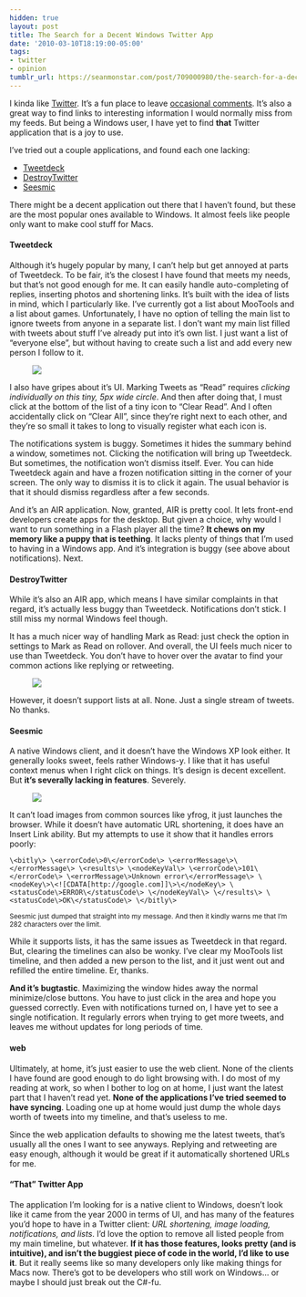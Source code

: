 ```yaml
---
hidden: true
layout: post
title: The Search for a Decent Windows Twitter App
date: '2010-03-10T18:19:00-05:00'
tags:
- twitter
- opinion
tumblr_url: https://seanmonstar.com/post/709000980/the-search-for-a-decent-windows-twitter-app
---
```

I kinda like [Twitter](http://twitter.com/seanmonstar). It’s a fun place to leave [occasional comments](http://mcarthurgfx.com/blog/article/i-m-a-twitter-monstar). It’s also a great way to find links to interesting information I would normally miss from my feeds. But being a Windows user, I have yet to find **that** Twitter application that is a joy to use.

I’ve tried out a couple applications, and found each one lacking:

- [Tweetdeck](http://www.tweetdeck.com/) 
- [DestroyTwitter](https://destroytwitter.com/) 
- [Seesmic](http://seesmic.com/seesmic_desktop/windows/)

There might be a decent application out there that I haven’t found, but these are the most popular ones available to Windows. It almost feels like people only want to make cool stuff for Macs.

#### Tweetdeck

Although it’s hugely popular by many, I can’t help but get annoyed at parts of Tweetdeck. To be fair, it’s the closest I have found that meets my needs, but that’s not good enough for me. It can easily handle auto-completing of replies, inserting photos and shortening links. It’s built with the idea of lists in mind, which I particularly like. I’ve currently got a list about MooTools and a list about games. Unfortunately, I have no option of telling the main list to ignore tweets from anyone in a separate list. I don’t want my main list filled with tweets about stuff I’ve already put into it’s own list. I just want a list of “everyone else”, but without having to create such a list and add every new person I follow to it.

<figure class="tmblr-full" data-orig-height="332" data-orig-width="500"><img src="https://64.media.tumblr.com/cc111d0a76037e89880d0ad501fe82d1/74c50fe3067f380f-78/s540x810/240657556d3654dafab6f23f87ded68852f37da2.png" data-orig-height="332" data-orig-width="500"></figure>

I also have gripes about it’s UI. Marking Tweets as “Read” requires _clicking individually on this tiny, 5px wide circle_. And then after doing that, I must click at the bottom of the list of a tiny icon to “Clear Read”. And I often accidentally click on “Clear All”, since they’re right next to each other, and they’re so small it takes to long to visually register what each icon is.

The notifications system is buggy. Sometimes it hides the summary behind a window, sometimes not. Clicking the notification will bring up Tweetdeck. But sometimes, the notification won’t dismiss itself. Ever. You can hide Tweetdeck again and have a frozen notification sitting in the corner of your screen. The only way to dismiss it is to click it again. The usual behavior is that it should dismiss regardless after a few seconds.

And it’s an AIR application. Now, granted, AIR is pretty cool. It lets front-end developers create apps for the desktop. But given a choice, why would I want to run something in a Flash player all the time? **It chews on my memory like a puppy that is teething**. It lacks plenty of things that I’m used to having in a Windows app. And it’s integration is buggy (see above about notifications). Next.

#### DestroyTwitter

While it’s also an AIR app, which means I have similar complaints in that regard, it’s actually less buggy than Tweetdeck. Notifications don’t stick. I still miss my normal Windows feel though.

It has a much nicer way of handling Mark as Read: just check the option in settings to Mark as Read on rollover. And overall, the UI feels much nicer to use than Tweetdeck. You don’t have to hover over the avatar to find your common actions like replying or retweeting.

<figure class="tmblr-full" data-orig-height="458" data-orig-width="316"><img src="https://64.media.tumblr.com/417989f692dcd6ae4a1ac989bd97b06f/74c50fe3067f380f-d6/s540x810/e6499c8bb065d5766dbbad5f444f7e16bc9f9c9a.png" data-orig-height="458" data-orig-width="316"></figure>

However, it doesn’t support lists at all. None. Just a single stream of tweets. No thanks.

#### Seesmic

A native Windows client, and it doesn’t have the Windows XP look either. It generally looks sweet, feels rather Windows-y. I like that it has useful context menus when I right click on things. It’s design is decent excellent. But **it’s severally lacking in features**. Severely.

<figure class="tmblr-full" data-orig-height="358" data-orig-width="500"><img src="https://64.media.tumblr.com/7906cc02d0b6b55585954c6c04f26e7c/74c50fe3067f380f-a9/s540x810/33ba9900fe2fea90a79b403a2059571d78638b85.jpg" data-orig-height="358" data-orig-width="500"></figure>

It can’t load images from common sources like yfrog, it just launches the browser. While it doesn’t have automatic URL shortening, it does have an Insert Link ability. But my attempts to use it show that it handles errors poorly:

    \<bitly\> \<errorCode\>0\</errorCode\> \<errorMessage\>\</errorMessage\> \<results\> \<nodeKeyVal\> \<errorCode\>101\</errorCode\> \<errorMessage\>Unknown error\</errorMessage\> \<nodeKey\>\<![CDATA[http://google.com]]\>\</nodeKey\> \<statusCode\>ERROR\</statusCode\> \</nodeKeyVal\> \</results\> \<statusCode\>OK\</statusCode\> \</bitly\>

<small>Seesmic just dumped that straight into my message. And then it kindly warns me that I’m 282 characters over the limit.</small>

While it supports lists, it has the same issues as Tweetdeck in that regard. But, clearing the timelines can also be wonky. I’ve clear my MooTools list timeline, and then added a new person to the list, and it just went out and refilled the entire timeline. Er, thanks.

**And it’s bugtastic**. Maximizing the window hides away the normal minimize/close buttons. You have to just click in the area and hope you guessed correctly. Even with notifications turned on, I have yet to see a single notification. It regularly errors when trying to get more tweets, and leaves me without updates for long periods of time.

#### web

Ultimately, at home, it’s just easier to use the web client. None of the clients I have found are good enough to do light browsing with. I do most of my reading at work, so when I bother to log on at home, I just want the latest part that I haven’t read yet. **None of the applications I’ve tried seemed to have syncing**. Loading one up at home would just dump the whole days worth of tweets into my timeline, and that’s useless to me.

Since the web application defaults to showing me the latest tweets, that’s usually all the ones I want to see anyways. Replying and retweeting are easy enough, although it would be great if it automatically shortened URLs for me.

#### “That” Twitter App

The application I’m looking for is a native client to Windows, doesn’t look like it came from the year 2000 in terms of UI, and has many of the features you’d hope to have in a Twitter client: _URL shortening, image loading, notifications, and lists_. I’d love the option to remove all listed people from my main timeline, but whatever. **If it has those features, looks pretty (and is intuitive), and isn’t the buggiest piece of code in the world, I’d like to use it**. But it really seems like so many developers only like making things for Macs now. There’s got to be developers who still work on Windows… or maybe I should just break out the C#-fu.

